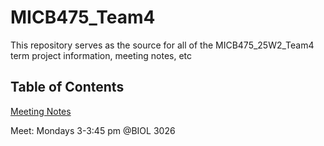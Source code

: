 # MICB475_Team4
This repository serves as the source for all of the MICB475_25W2_Team4 term project information, meeting notes, etc

## Table of Contents
  [Meeting Notes](#meeting_notes)
  
  Meet: Mondays 3-3:45 pm @BIOL 3026

